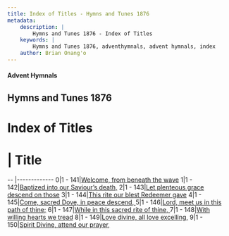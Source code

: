 ```yaml
---
title: Index of Titles - Hymns and Tunes 1876
metadata:
    description: |
        Hymns and Tunes 1876 - Index of Titles
    keywords: |
        Hymns and Tunes 1876, adventhymnals, advent hymnals, index
    author: Brian Onang'o
---
```


#### Advent Hymnals

## Hymns and Tunes 1876

# Index of Titles
# | Title                        
-- |-------------
0|1 - 141|[Welcome, from beneath the wave](/101-200/141-150/01.Welcome,-from-beneath-the-wave)
1|1 - 142|[Baptized into our Saviour’s death,](/101-200/141-150/02.Baptized-into-our-Saviour’s-death,)
2|1 - 143|[Let plenteous grace descend on those](/101-200/141-150/03.Let-plenteous-grace-descend-on-those)
3|1 - 144|[This rite our blest Redeemer gave](/101-200/141-150/04.This-rite-our-blest-Redeemer-gave)
4|1 - 145|[Come, sacred Dove, in peace descend, ](/101-200/141-150/05.Come,-sacred-Dove,-in-peace-descend,-)
5|1 - 146|[Lord, meet us in this path of thine;](/101-200/141-150/06.Lord,-meet-us-in-this-path-of-thine;)
6|1 - 147|[While in this sacred rite of thine, ](/101-200/141-150/07.While-in-this-sacred-rite-of-thine,-)
7|1 - 148|[With willing hearts we tread](/101-200/141-150/08.With-willing-hearts-we-tread)
8|1 - 149|[Love divine, all love excelling,](/101-200/141-150/09.Love-divine,-all-love-excelling,)
9|1 - 150|[Spirit Divine, attend our prayer,](/101-200/141-150/10.Spirit-Divine,-attend-our-prayer,)